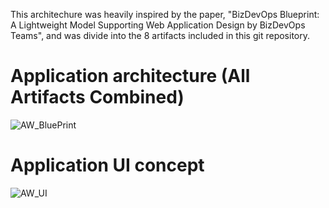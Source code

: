 This architechure was heavily inspired by the paper, "BizDevOps Blueprint: A Lightweight Model Supporting Web Application Design by BizDevOps Teams", and was divide into the 8 artifacts included in this git repository.

# Application architecture (All Artifacts Combined)
![AW_BluePrint](https://github.com/ricasbp/StudyPlaces/assets/59062659/124d9c5e-7298-464c-af1c-0e140646073c)

# Application UI concept
![AW_UI](https://github.com/ricasbp/StudyPlaces/assets/59062659/942d037b-6de6-4535-927d-aecc5af1af48)

